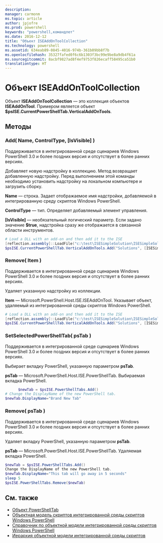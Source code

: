 ```yaml
---
description: 
manager: carmonm
ms.topic: article
author: jpjofre
ms.prod: powershell
keywords: "powershell,командлет"
ms.date: 2016-12-12
title: "Объект ISEAddOnToolCollection"
ms.technology: powershell
ms.assetid: 634eab89-0845-4016-974b-361b09bb8f7b
ms.openlocfilehash: 35327fafed0f6c6b1303f3bc99e9be8a9db4f61a
ms.sourcegitcommit: 8acbf9827ad8f4ef9753f826ecaff58495ca51b0
translationtype: HT
---
```

# <a name="the-iseaddontoolcollection-object"></a>Объект ISEAddOnToolCollection
  Объект **ISEAddOnToolCollection** — это коллекция объектов **ISEAddOnTool**. Примером является объект **$psISE.CurrentPowerShellTab.VerticalAddOnTools**.

## <a name="methods"></a>Методы

### <a name="add-name-controltype-isvisible-"></a>Add\( Name, ControlType, \[IsVisible\] \)
  Поддерживается в интегрированной среде сценариев Windows PowerShell 3.0 и более поздних версия и отсутствует в более ранних версиях. 

 Добавляет новую надстройку в коллекцию. Метод возвращает добавленную надстройку. Перед выполнением этой команды необходимо установить надстройку на локальном компьютере и загрузить сборку.

 **Name** — строка. Задает отображаемое имя надстройки, добавляемой в интегрированную среду скриптов Windows PowerShell.

 **ControlType** — тип. Определяет добавляемый элемент управления.

 **\[IsVisible\]** — необязательный логический параметр. Если задано значение **$true**, надстройка сразу же отображается в связанной области инструментов.

```PowerShell
# Load a DLL with an add-on and then add it to the ISE
[reflection.assembly]::LoadFile("c:\test\ISESimpleSolution\ISESimpleSolution.dll")
$psISE.CurrentPowerShellTab.VerticalAddOnTools.Add("Solutions", [ISESimpleSolution.Solution], $true)
```

### <a name="remove-item-"></a>Remove\( Item \)
  Поддерживается в интегрированной среде сценариев Windows PowerShell 3.0 и более поздних версия и отсутствует в более ранних версиях. 

 Удаляет указанную надстройку из коллекции.

 **Item** — Microsoft.PowerShell.Host.ISE.ISEAddOnTool. Указывает объект, удаляемый из интегрированной среды скриптов Windows PowerShell.

```PowerShell
# Load a DLL with an add-on and then add it to the ISE
[reflection.assembly]::LoadFile("c:\test\ISESimpleSolution\ISESimpleSolution.dll")
$psISE.CurrentPowerShellTab.VerticalAddOnTools.Add("Solutions", [ISESimpleSolution.Solution], $true)
```

### <a name="setselectedpowershelltab-pstab-"></a>SetSelectedPowerShellTab\( psTab \)
  Поддерживается в интегрированной среде сценариев Windows PowerShell 3.0 и более поздних версия и отсутствует в более ранних версиях. 

 Выбирает вкладку PowerShell, указанную параметром **psTab**.

 **psTab** — Microsoft.PowerShell.Host.ISE.PowerShellTab. Выбираемая вкладка PowerShell.

```PowerShell
      $newTab = $psISE.PowerShellTabs.Add()
# Change the DisplayName of the new PowerShell tab. 
$newTab.DisplayName="Brand New Tab"
```

### <a name="remove-pstab-"></a>Remove\( psTab \)
  Поддерживается в интегрированной среде сценариев Windows PowerShell 3.0 и более поздних версия и отсутствует в более ранних версиях. 

 Удаляет вкладку PowerShell, указанную параметром **psTab**.

 **psTab** — Microsoft.PowerShell.Host.ISE.PowerShellTab. Удаляемая вкладка PowerShell.

```PowerShell
$newTab = $psISE.PowerShellTabs.Add()
Change the DisplayName of the new PowerShell tab. 
$newTab.DisplayName="This tab will go away in 5 seconds" 
sleep 5 
$psISE.PowerShellTabs.Remove($newTab)
```

## <a name="see-also"></a>См. также
- [Объект PowerShellTab](The-PowerShellTab-Object.md) 
- [Объектная модель скриптов интегрированной среды скриптов Windows PowerShell](The-Windows-PowerShell-ISE-Scripting-Object-Model.md) 
- [Справочник по объектной модели интегрированной среды скриптов Windows PowerShell](Windows-PowerShell-ISE-Object-Model-Reference.md) 
- [Иерархия объектной модели интегрированной среды скриптов](The-ISE-Object-Model-Hierarchy.md)

  
